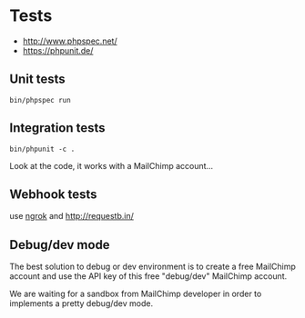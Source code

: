 # Tests

* <http://www.phpspec.net/>
* <https://phpunit.de/>

## Unit tests

    bin/phpspec run

## Integration tests

    bin/phpunit -c .

Look at the code, it works with a MailChimp account...

## Webhook tests

use [ngrok](https://ngrok.com/) and <http://requestb.in/>

## Debug/dev mode

The best solution to debug or dev environment is to create a free MailChimp account and use the API key of this free "debug/dev" MailChimp account.

We are waiting for a sandbox from MailChimp developer in order to implements a pretty debug/dev mode.
